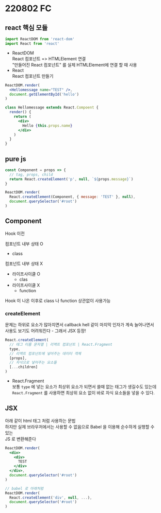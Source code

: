 # 220802 FC

## react 핵심 모듈
```js
import ReactDOM from 'react-dom'
import React from 'react'
```

- ReactDOM  
  React 컴포넌트 => HTMLElement 연결  
  "만들어진 React 컴포넌트" 를 실제 HTMLElement에 연결 할 때 사용
- React  
  React 컴포넌트 만들기  

```jsx
ReactDOM.render(
  <Hellomessage name="TEST" />,
  document.getElementById('hello')
)

class Hellomessage extends React.Compoent {
  render() {
    return (
      <div>
        Hello {this.props.name}
      </div>
    )
  }
}
```

## pure js
```js
const Component = props => {
  // tag, props, child
  return React.createElement('p', null, `${props.message}`)
}

ReactDOM.render(
  React.createElement(Component, { message: 'TEST' }, null),
  document.querySelector('#root')
)
```

## Component
Hook 이전

컴포넌트 내부 상태 O
- class

컴포넌트 내부 상태 X
- 라이프사이클 O
  - clas
- 라이프사이클 X
  - function


Hook 이 나온 이후로 class 나 function 상관없이 사용가능

### createElement
문제는 하위로 요소가 많아지면서 callback hell 같이 마지막 인자가 계속 늘어나면서  
사용도 보기도 어려워진다 - 그래서 JSX 등장!

```js
React.createElement(
  // 태그 이름 문자열 | 리액트 컴포넌트 | React.Fragment
  type,
  // 리액트 컴포넌트에 넣어주는 데이터 객체
  [props],
  // 자식으로 넣어주는 요소들
  [...children]
)
```

- React.Fragment  
  보통 `type` 에 넣는 요소가 최상위 요소가 되면서 쓸때 없는 태그가 생길수도 있는데  
  `React.Fragment` 를 사용하면 최상위 요소 없이 바로 자식 요소들을 넣을 수 있다.  

## JSX
아래 같이 html 태그 처럼 사용하는 문법  
하지만 실제 브라우저에서는 사용할 수 없음으로 Babel 을 이용해 순수하게 실행할 수 있는  
JS 로 변환해준다


```jsx
ReactDOM.render(
  <div>
    <div>
      TEST
    </div>
  </div>,
  document.querySelector('#root')
)

// babel 로 아래처럼
ReactDOM.render(
  React.createElement('div', null, ...),
  document.querySelector('#root')
)
```